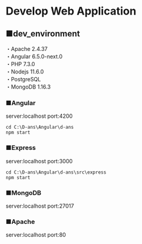 # Develop Web Application

## ■dev_environment
・Apache 2.4.37  
・Angular 6.5.0-next.0  
・PHP 7.3.0  
・Nodejs 11.6.0  
・PostgreSQL  
・MongoDB 1.16.3  


### ■Angular
server:localhost
port:4200
```
cd C:\D-ans\Angular\d-ans
npm start
```

### ■Express
server:localhost
port:3000
```
cd C:\D-ans\Angular\d-ans\src\express
npm start
```

### ■MongoDB
server:localhost
port:27017

### ■Apache
server:localhost
port:80

